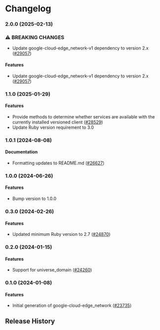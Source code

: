 # Changelog

### 2.0.0 (2025-02-13)

### ⚠ BREAKING CHANGES

* Update google-cloud-edge_network-v1 dependency to version 2.x ([#29057](https://github.com/googleapis/google-cloud-ruby/issues/29057))

#### Features

* Update google-cloud-edge_network-v1 dependency to version 2.x ([#29057](https://github.com/googleapis/google-cloud-ruby/issues/29057)) 

### 1.1.0 (2025-01-29)

#### Features

* Provide methods to determine whether services are available with the currently installed versioned client ([#28529](https://github.com/googleapis/google-cloud-ruby/issues/28529)) 
* Update Ruby version requirement to 3.0 

### 1.0.1 (2024-08-08)

#### Documentation

* Formatting updates to README.md ([#26627](https://github.com/googleapis/google-cloud-ruby/issues/26627)) 

### 1.0.0 (2024-06-26)

#### Features

* Bump version to 1.0.0 

### 0.3.0 (2024-02-26)

#### Features

* Updated minimum Ruby version to 2.7 ([#24870](https://github.com/googleapis/google-cloud-ruby/issues/24870)) 

### 0.2.0 (2024-01-15)

#### Features

* Support for universe_domain ([#24260](https://github.com/googleapis/google-cloud-ruby/issues/24260)) 

### 0.1.0 (2024-01-08)

#### Features

* Initial generation of google-cloud-edge_network ([#23735](https://github.com/googleapis/google-cloud-ruby/issues/23735)) 

## Release History
